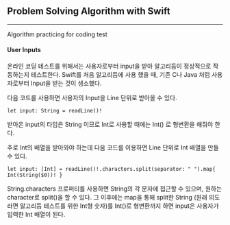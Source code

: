 ## Problem Solving Algorithm with Swift
- - -

Algorithm practicing for coding test

#### User Inputs

온라인 코딩 테스트를 위해서는 사용자로부터 input을 받아 알고리듬이 정상적으로 작동하는지 테스트한다.
Swift를 처음 알고리듬에 사용 했을 때, 기존 C나 Java 처럼 사용자로부터 Input을 받는 것이 생소했다.

다음 코드를 사용하면 사용자의 Input을 Line 단위로 받아올 수 있다.

```let input: String = readLine()!```

받아온 input의 타입은 String 이므로 Int로 사용할 때에는 Int() 로 형변환을 해줘야 한다.

주로 Int의 배열을 받아와야 하는데 다음 코드를 이용하면 Line 단위로 Int 배열을 만들 수 있다.

```let input: [Int] = readLine()!.characters.split(separator: " ").map{ Int(String($0))! }```

String.characters 프로퍼티를 사용하면 String의 각 문자에 접근할 수 있으며, 원하는 character로 split()을 할 수 있다.
그 이후에는 map을 통해 split한 String (원래 의도라면 알고리듬 테스트를 위한 Int형 숫자)를 Int()로 형변환까지 하면 input은 사용자가 입력한 Int 배열이 된다.
